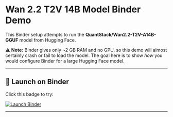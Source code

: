 # Wan 2.2 T2V 14B Model Binder Demo

This Binder setup attempts to run the **QuantStack/Wan2.2-T2V-A14B-GGUF** model from Hugging Face.

⚠️ **Note:** Binder gives only ~2 GB RAM and no GPU, so this demo will almost certainly crash or fail to load the model.
The goal here is to show *how* you would configure Binder for a large Hugging Face model.

---

## 🚀 Launch on Binder
Click this badge to try:

[![Launch Binder](https://mybinder.org/badge_logo.svg)](https://mybinder.org/v2/gh/hecki1210/wan2-binder-demo/HEAD?labpath=notebook.ipynb)

---
